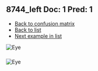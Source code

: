 ## 8744_left Doc: 1 Pred: 1
- [Back to confusion matrix](https://github.com/juliandewit/kaggle_retinopathy/blob/master/matrix.md)
- [Back to list](https://github.com/juliandewit/kaggle_retinopathy/blob/master/lists/11/list.md)
- [Next example in list](https://github.com/juliandewit/kaggle_retinopathy/blob/master/lists/11/87/8788_right.md)

![Eye](https://retinopaty.blob.core.windows.net/size1024/8744_left_1.jpeg)

### 

![Eye]()
